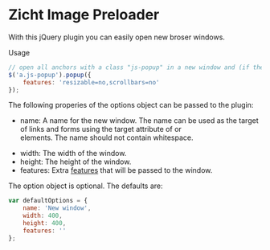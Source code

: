 # Zicht Image Preloader

With this jQuery plugin you can easily open new broser windows.

Usage

```javascript
// open all anchors with a class "js-popup" in a new window and (if the browser supports it) disable resizing and scrolling
$('a.js-popup').popup({
    features: 'resizable=no,scrollbars=no'
});
```

The following properies of the options object can be passed to the plugin:

- name: A name for the new window. The name can be used as the target of links and forms using the target attribute of <a> or <form> elements. The name should not contain whitespace.
- width: The width of the window.
- height: The height of the window.
- features: Extra [features](https://developer.mozilla.org/en-US/docs/Web/API/Window/open#Position_and_size_features) that will be passed to the window.

The option object is optional. The defaults are:

```javascript
var defaultOptions = {
    name: 'New window',
    width: 400,
    height: 400,
    features: ''
};
```